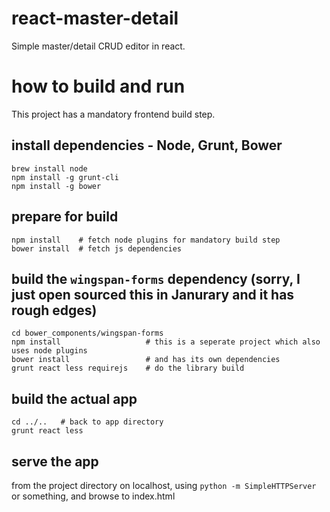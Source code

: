 react-master-detail
===================

Simple master/detail CRUD editor in react.

# how to build and run

This project has a mandatory frontend build step.

## install dependencies - Node, Grunt, Bower

    brew install node
    npm install -g grunt-cli
    npm install -g bower

## prepare for build

    npm install    # fetch node plugins for mandatory build step
    bower install  # fetch js dependencies

## build the `wingspan-forms` dependency (sorry, I just open sourced this in Janurary and it has rough edges)

    cd bower_components/wingspan-forms
    npm install                   # this is a seperate project which also uses node plugins
    bower install                 # and has its own dependencies
    grunt react less requirejs    # do the library build

## build the actual app

    cd ../..   # back to app directory
    grunt react less

## serve the app

from the project directory on localhost, using `python -m SimpleHTTPServer` or something, and browse to index.html


